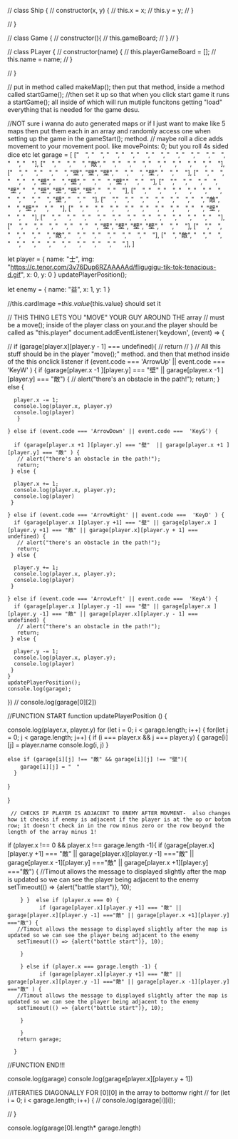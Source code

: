 // class Ship {
// constructor(x, y) {
// this.x = x;
// this.y = y;
// }

// }

// class Game {
// constructor(){
// this.gameBoard;
// }
// }

// class PLayer {
// constructor(name) {
// this.playerGameBoard = [];
// this.name = name;
// }

// }

// put in method called makeMap(); then put that method, inside a method called startGame();
//then set it up so that when you click start game it runs a startGame(); all inside of which will run mutiple funcitons getting "load" everything that is needed for the game desu.

//NOT sure i wanna do auto generated maps or if I just want to make like 5 maps then put them each in an array and randomly access one when setting up the game in the gameStart(); method.
// maybe roll a dice adds movement to your movement pool. like movePoints: 0; but you roll 4s sided dice etc
let garage = [
["　", "　", "　", "　", "　", "　", "　", "　", "　", "　", "　", "　"],
["　", "　", "　", "敵", "　", "　", "　", "　", "　", "　", "　", "　"],
["　", "　", "　", "　", "壁", "壁", "壁", "　", "　", "壁", "　", "　"],
["　", "　", "　", "　", "壁", "　", "壁", "　", "　", "壁","　", "　"],
["　","　", "　", "　", "壁", "　", "壁", "壁", "壁", "壁", "　", "　"],
["　", "　", "　", "　", "　", "　", "　", "　", "　", "壁", "　", "　"],
["　","　", "　", "　", "　", "　", "　", "敵", "　", "壁","　", "　"],
["　", "　", "　", "　", "　", "　", "　", "　", "　", "壁", "　", "　"],
["　", "　", "　", "　", "　", "　", "　", "　", "　", "　", "　", "　"],
["　", "　", "　", "　", "　", "　", "壁", "壁", "壁", "壁", "　", "　"],
["　","　", "　", "　", "　", "敵", "　", "　", "　", "　", "　", "　"],
["　", "敵", "　", "　", "　", "　", "　", "　", "　", "　", "　", "　",],
]

let player = {
name: "士",
img: "https://c.tenor.com/3v76Dup6RZAAAAAd/fligugigu-tik-tok-tenacious-d.gif",
x: 0,
y: 0
}
updatePlayerPosition();

let enemy = {
name: "益",
x: 1,
y: 1
}

//this.cardImage =${this.value}${this.value} should set it

// THIS THING LETS YOU "MOVE" YOUR GUY AROUND THE array
// must be a move(); inside of the player class on your.and the player should be called as "this.player"
document.addEventListener('keydown', (event) => {

// if (garage[player.x][player.y - 1] === undefined){
// return
// }
// All this stuff should be in the player "move();" method. and then that method inside of the this onclick listener
if (event.code === 'ArrowUp' || event.code === 'KeyW' ) {
if (garage[player.x -1 ][player.y] === "壁" || garage[player.x -1 ][player.y] === "敵") {
// alert("there's an obstacle in the path!");
return;
} else {

      player.x -= 1;
      console.log(player.x, player.y)
      console.log(player)
       }

    } else if (event.code === 'ArrowDown' || event.code ===  'KeyS') {

      if (garage[player.x +1 ][player.y] === "壁"  || garage[player.x +1 ][player.y] === "敵" ) {
       // alert("there's an obstacle in the path!");
       return;
     } else {

      player.x += 1;
      console.log(player.x, player.y);
      console.log(player)
     }

    } else if (event.code === 'ArrowRight' || event.code ===  'KeyD' ) {
      if (garage[player.x ][player.y +1] === "壁" || garage[player.x ][player.y +1] === "敵" || garage[player.x][player.y + 1] === undefined) {
       // alert("there's an obstacle in the path!");
       return;
     } else {

      player.y += 1;
      console.log(player.x, player.y);
      console.log(player)
     }

    } else if (event.code === 'ArrowLeft' || event.code ===  'KeyA') {
      if (garage[player.x ][player.y -1] === "壁" || garage[player.x ][player.y -1] === "敵" || garage[player.x][player.y - 1] === undefined) {
       // alert("there's an obstacle in the path!");
       return;
     } else {

      player.y -= 1;
      console.log(player.x, player.y);
      console.log(player)
     }
    }
    updatePlayerPosition();
    console.log(garage);

})
// console.log(garage[0][2])

//FUNCTION START
function updatePlayerPosition () {

console.log(player.x, player.y)
for (let i = 0; i < garage.length; i++) {
for(let j = 0; j < garage.length; j++) {
if (i === player.x && j === player.y) {
garage[i][j] = player.name
console.log(i, j)
}

    else if (garage[i][j] !== "敵" && garage[i][j] !== "壁"){
        garage[i][j] = "　"
      }

}

}

     // CHECKS IF PLAYER IS ADJACENT TO ENEMY AFTER MOVMENT-  also changes how it checks if enemy is adjacent if the player is at the op or botom row; it doesn't check in in the row minus zero or the row beoynd the length of the array minus 1!

if (player.x !== 0 && player.x !== garage.length -1){
if (garage[player.x][player.y +1] === "敵" || garage[player.x][player.y -1] ==="敵" || garage[player.x -1][player.y] ==="敵" || garage[player.x +1][player.y] ==="敵") {
//Timout allows the message to displayed slightly after the map is updated so we can see the player being adjacent to the enemy
setTimeout(() => {alert("battle start")}, 10);

        } }  else if (player.x === 0) {
              if (garage[player.x][player.y +1] === "敵" || garage[player.x][player.y -1] ==="敵" || garage[player.x +1][player.y] ==="敵") {
       //Timout allows the message to displayed slightly after the map is updated so we can see the player being adjacent to the enemy
       setTimeout(() => {alert("battle start")}, 10);

        }

        } else if (player.x === garage.length -1) {
              if (garage[player.x][player.y +1] === "敵" || garage[player.x][player.y -1] ==="敵" || garage[player.x -1][player.y] ==="敵" ) {
       //Timout allows the message to displayed slightly after the map is updated so we can see the player being adjacent to the enemy
       setTimeout(() => {alert("battle start")}, 10);

        }

        }
       return garage;

      }

//FUNCTION END!!!

console.log(garage)
console.log(garage[player.x][player.y + 1])

//ITERATIES DIAGONALLY FOR [0][0] in the array to bottomw right
// for (let i = 0; i < garage.length; i++) {
// console.log(garage[i][i]);

// }

console.log(garage[0].length\* garage.length)
